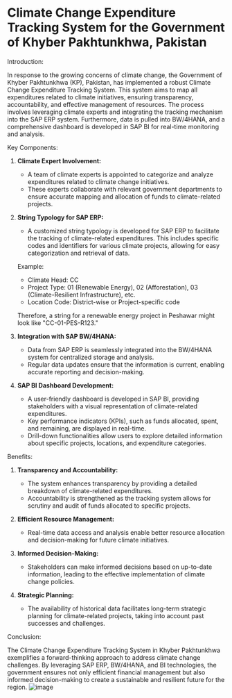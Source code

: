 # Climate Change Expenditure Tracking System for the Government of Khyber Pakhtunkhwa, Pakistan

Introduction:

In response to the growing concerns of climate change, the Government of Khyber Pakhtunkhwa (KP), Pakistan, has implemented a robust Climate Change Expenditure Tracking System. This system aims to map all expenditures related to climate initiatives, ensuring transparency, accountability, and effective management of resources. The process involves leveraging climate experts and integrating the tracking mechanism into the SAP ERP system. Furthermore, data is pulled into BW/4HANA, and a comprehensive dashboard is developed in SAP BI for real-time monitoring and analysis.

Key Components:

1. **Climate Expert Involvement:**
   - A team of climate experts is appointed to categorize and analyze expenditures related to climate change initiatives.
   - These experts collaborate with relevant government departments to ensure accurate mapping and allocation of funds to climate-related projects.

2. **String Typology for SAP ERP:**
   - A customized string typology is developed for SAP ERP to facilitate the tracking of climate-related expenditures. This includes specific codes and identifiers for various climate projects, allowing for easy categorization and retrieval of data.

   Example:
   - Climate Head: CC
   - Project Type: 01 (Renewable Energy), 02 (Afforestation), 03 (Climate-Resilient Infrastructure), etc.
   - Location Code: District-wise or Project-specific code

   Therefore, a string for a renewable energy project in Peshawar might look like "CC-01-PES-R123."

3. **Integration with SAP BW/4HANA:**
   - Data from SAP ERP is seamlessly integrated into the BW/4HANA system for centralized storage and analysis.
   - Regular data updates ensure that the information is current, enabling accurate reporting and decision-making.

4. **SAP BI Dashboard Development:**
   - A user-friendly dashboard is developed in SAP BI, providing stakeholders with a visual representation of climate-related expenditures.
   - Key performance indicators (KPIs), such as funds allocated, spent, and remaining, are displayed in real-time.
   - Drill-down functionalities allow users to explore detailed information about specific projects, locations, and expenditure categories.

Benefits:

1. **Transparency and Accountability:**
   - The system enhances transparency by providing a detailed breakdown of climate-related expenditures.
   - Accountability is strengthened as the tracking system allows for scrutiny and audit of funds allocated to specific projects.

2. **Efficient Resource Management:**
   - Real-time data access and analysis enable better resource allocation and decision-making for future climate initiatives.

3. **Informed Decision-Making:**
   - Stakeholders can make informed decisions based on up-to-date information, leading to the effective implementation of climate change policies.

4. **Strategic Planning:**
   - The availability of historical data facilitates long-term strategic planning for climate-related projects, taking into account past successes and challenges.

Conclusion:

The Climate Change Expenditure Tracking System in Khyber Pakhtunkhwa exemplifies a forward-thinking approach to address climate change challenges. By leveraging SAP ERP, BW/4HANA, and BI technologies, the government ensures not only efficient financial management but also informed decision-making to create a sustainable and resilient future for the region.
![image](https://github.com/arshadpanni1970/Climate-Change-Expenditure-Tracking-System-in-SAP-BI/assets/157010630/0e704489-dbaf-4864-b5af-5da0d2fb1629)

